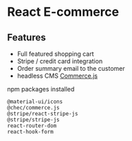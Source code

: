 

# React E-commerce

## Features
* Full featured shopping cart
* Stripe / credit card integration
* Order summary email to the customer
* headless CMS [Commerce.js](https://commercejs.com)

npm packages installed
```
@material-ui/icons
@chec/commerce.js
@stripe/react-stripe-js
@stripe/stripe-js
react-router-dom
react-hook-form
```